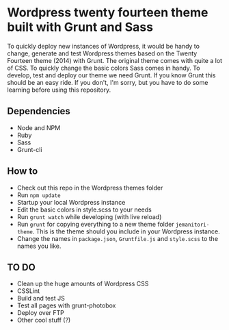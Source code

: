 # Wordpress twenty fourteen theme built with Grunt and Sass

To quickly deploy new instances of Wordpress, it would be handy to change, generate and test Wordpress themes based on the Twenty Fourteen theme (2014) with Grunt. The original theme comes with quite a lot of CSS. To quickly change the basic colors Sass comes in handy. To develop, test and deploy our theme we need Grunt. If you know Grunt this should be an easy ride. If you don't, I'm sorry, but you have to do some learning before using this repository.

## Dependencies

- Node and NPM
- Ruby
- Sass
- Grunt-cli

## How to

- Check out this repo in the Wordpress themes folder
- Run `npm update`
- Startup your local Wordpress instance
- Edit the basic colors in style.scss to your needs
- Run `grunt watch` while developing (with live reload)
- Run `grunt` for copying everything to a new theme folder `jemanitori-theme`. This is the theme should you include in your Wordpress instance.
- Change the names in `package.json`, `Gruntfile.js` and `style.scss` to the names you like.

## TO DO

- Clean up the huge amounts of Wordpress CSS
- CSSLint
- Build and test JS
- Test all pages with grunt-photobox
- Deploy over FTP
- Other cool stuff (?)